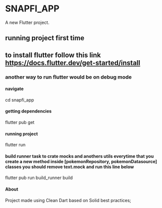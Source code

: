 # SNAPFI_APP

A new Flutter project.

## running project first time
## to install flutter follow this link https://docs.flutter.dev/get-started/install
### another way to run flutter would be on debug mode

#### navigate

cd snapfi_app

#### getting dependencies

flutter pub get

#### running project

flutter run

#### build runner task to crate mocks and anothers utils everytime that you create a new method inside [pokemonRepository, pokemonDatasource] classes you should remove text.mock and run this line below 

flutter pub run build_runner build

#### About

Project made using Clean Dart based on Solid best practices;
